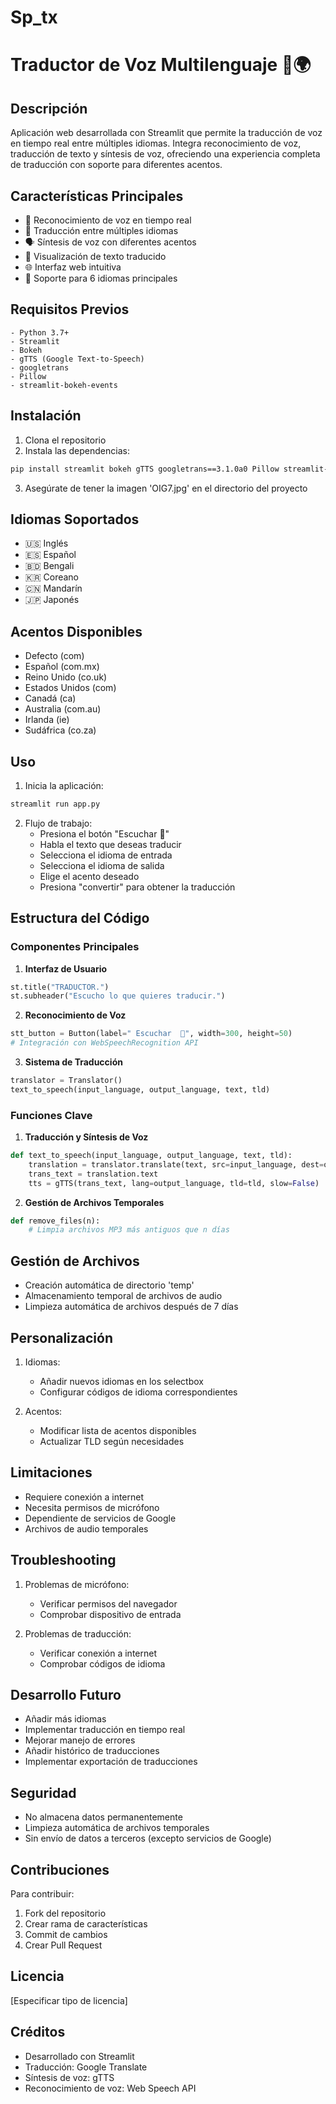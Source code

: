 # Sp_tx
# Traductor de Voz Multilenguaje 🎤🌍

## Descripción
Aplicación web desarrollada con Streamlit que permite la traducción de voz en tiempo real entre múltiples idiomas. Integra reconocimiento de voz, traducción de texto y síntesis de voz, ofreciendo una experiencia completa de traducción con soporte para diferentes acentos.

## Características Principales
- 🎤 Reconocimiento de voz en tiempo real
- 🔄 Traducción entre múltiples idiomas
- 🗣️ Síntesis de voz con diferentes acentos
- 📝 Visualización de texto traducido
- 🌐 Interfaz web intuitiva
- 🎯 Soporte para 6 idiomas principales

## Requisitos Previos
```
- Python 3.7+
- Streamlit
- Bokeh
- gTTS (Google Text-to-Speech)
- googletrans
- Pillow
- streamlit-bokeh-events
```

## Instalación
1. Clona el repositorio
2. Instala las dependencias:
```bash
pip install streamlit bokeh gTTS googletrans==3.1.0a0 Pillow streamlit-bokeh-events
```
3. Asegúrate de tener la imagen 'OIG7.jpg' en el directorio del proyecto

## Idiomas Soportados
- 🇺🇸 Inglés
- 🇪🇸 Español
- 🇧🇩 Bengali
- 🇰🇷 Coreano
- 🇨🇳 Mandarín
- 🇯🇵 Japonés

## Acentos Disponibles
- Defecto (com)
- Español (com.mx)
- Reino Unido (co.uk)
- Estados Unidos (com)
- Canadá (ca)
- Australia (com.au)
- Irlanda (ie)
- Sudáfrica (co.za)

## Uso
1. Inicia la aplicación:
```bash
streamlit run app.py
```

2. Flujo de trabajo:
   - Presiona el botón "Escuchar 🎤"
   - Habla el texto que deseas traducir
   - Selecciona el idioma de entrada
   - Selecciona el idioma de salida
   - Elige el acento deseado
   - Presiona "convertir" para obtener la traducción

## Estructura del Código

### Componentes Principales

1. **Interfaz de Usuario**
```python
st.title("TRADUCTOR.")
st.subheader("Escucho lo que quieres traducir.")
```

2. **Reconocimiento de Voz**
```python
stt_button = Button(label=" Escuchar  🎤", width=300, height=50)
# Integración con WebSpeechRecognition API
```

3. **Sistema de Traducción**
```python
translator = Translator()
text_to_speech(input_language, output_language, text, tld)
```

### Funciones Clave

1. **Traducción y Síntesis de Voz**
```python
def text_to_speech(input_language, output_language, text, tld):
    translation = translator.translate(text, src=input_language, dest=output_language)
    trans_text = translation.text
    tts = gTTS(trans_text, lang=output_language, tld=tld, slow=False)
```

2. **Gestión de Archivos Temporales**
```python
def remove_files(n):
    # Limpia archivos MP3 más antiguos que n días
```

## Gestión de Archivos
- Creación automática de directorio 'temp'
- Almacenamiento temporal de archivos de audio
- Limpieza automática de archivos después de 7 días

## Personalización
1. Idiomas:
   - Añadir nuevos idiomas en los selectbox
   - Configurar códigos de idioma correspondientes

2. Acentos:
   - Modificar lista de acentos disponibles
   - Actualizar TLD según necesidades

## Limitaciones
- Requiere conexión a internet
- Necesita permisos de micrófono
- Dependiente de servicios de Google
- Archivos de audio temporales

## Troubleshooting
1. Problemas de micrófono:
   - Verificar permisos del navegador
   - Comprobar dispositivo de entrada

2. Problemas de traducción:
   - Verificar conexión a internet
   - Comprobar códigos de idioma

## Desarrollo Futuro
- Añadir más idiomas
- Implementar traducción en tiempo real
- Mejorar manejo de errores
- Añadir histórico de traducciones
- Implementar exportación de traducciones

## Seguridad
- No almacena datos permanentemente
- Limpieza automática de archivos temporales
- Sin envío de datos a terceros (excepto servicios de Google)

## Contribuciones
Para contribuir:
1. Fork del repositorio
2. Crear rama de características
3. Commit de cambios
4. Crear Pull Request

## Licencia
[Especificar tipo de licencia]

## Créditos
- Desarrollado con Streamlit
- Traducción: Google Translate
- Síntesis de voz: gTTS
- Reconocimiento de voz: Web Speech API
